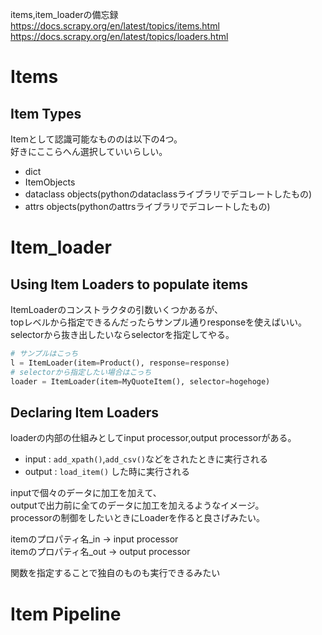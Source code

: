 items,item_loaderの備忘録  
https://docs.scrapy.org/en/latest/topics/items.html  
https://docs.scrapy.org/en/latest/topics/loaders.html

# Items
## Item Types
Itemとして認識可能なもののは以下の4つ。  
好きにここらへん選択していいらしい。

- dict
- ItemObjects
- dataclass objects(pythonのdataclassライブラリでデコレートしたもの)
- attrs objects(pythonのattrsライブラリでデコレートしたもの)


# Item_loader
## Using Item Loaders to populate items
ItemLoaderのコンストラクタの引数いくつかあるが、  
topレベルから指定できるんだったらサンプル通りresponseを使えばいい。
selectorから抜き出したいならselectorを指定してやる。
```python
# サンプルはこっち
l = ItemLoader(item=Product(), response=response)
# selectorから指定したい場合はこっち
loader = ItemLoader(item=MyQuoteItem(), selector=hogehoge)
```


## Declaring Item Loaders

loaderの内部の仕組みとしてinput processor,output processorがある。  
- input : `add_xpath()`,`add_csv()`などをされたときに実行される 
- output : `load_item()` した時に実行される

inputで個々のデータに加工を加えて、  
outputで出力前に全てのデータに加工を加えるようなイメージ。  
processorの制御をしたいときにLoaderを作ると良さげみたい。

itemのプロパティ名_in → input processor  
itemのプロパティ名_out → output processor  

関数を指定することで独自のものも実行できるみたい  

# Item Pipeline
